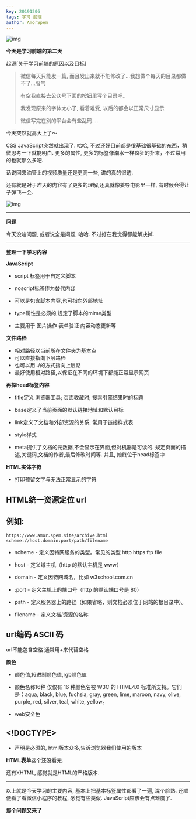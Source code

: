```yaml
---
key: 20191206
tags: 学习 前端
author: AmorSpem
---
```


![img](https://pic.superbed.cn/item/5dea5fc0f1f6f81c50142187.jpg)

**今天是学习前端的第二天**

起源[关于学习前端的原因以及目标]

> 微信每天只能发一篇, 而且发出来就不能修改了...我想做个每天的目录都做不了...服气
>
> 有空我直接去公众号下面的按钮里写个目录吧..
>
> 我发现原来的字体太小了, 看着难受, 以后的都会以正常尺寸显示
>
> 微信写完在别的平台会有些乱码....

  今天突然就高大上了～   

  CSS JavaScript突然就出现了. 哈哈, 不过还好目前都是很基础很基础的东西，稍微思考一下就能明白. 更多的属性, 更多的标签像潮水一样疯狂的扑来，不过常用的也就那么多吧.

  话说回来油管上的视频质量还是更高一些, 讲的真的很透. 

  还有就是对于昨天的内容有了更多的理解,还真就像姜导电影里一样, 有时候会得让子弹飞一会.

![img](https://pic2.superbed.cn/item/5dea5fd8f1f6f81c501426a7.jpg)

------

**问题**

  今天没啥问题, 或者说全是问题, 哈哈. 不过好在我觉得都能解决掉.



------



**整理一下学习内容**

**JavaScript**

- script 标签用于自定义脚本

- noscript标签作为替代内容

- 可以是包含脚本内容,也可指向外部地址

- type属性是必须的,规定了脚本的mime类型

- 主要用于 图片操作 表单验证 内容动态更新等

  

**文件路径**

- 相对路径以当前所在文件夹为基本点
- 可以直接指向下层路径
- 也可以用../的方式指向上层路
- 最好使用相对路径,以保证在不同的环境下都能正常显示网页

**再探head标签内容**

- title定义 浏览器工具; 页面收藏时; 搜索引擎结果时的标题

- base定义了当前页面的默认链接地址和默认目标

- link定义了文档和外部资源的关系, 常用于链接样式表

- style样式

- meta提供了文档的元数据,不会显示在界面,但对机器是可读的. 规定页面的描述,关键词,文档的作者,最后修改时间等. 并且, 始终位于head标签中

  

  

**HTML实体字符**

- 打印预留文字与无法正常显示的字符

## **HTML统一资源定位 url**

##   例如:

```
https://www.amor.spem.site/archive.html
scheme://host.domain:port/path/filename
```

- scheme - 定义因特网服务的类型。常见的类型 http https ftp file

- host - 定义域主机（http 的默认主机是 www）

- domain - 定义因特网域名，比如 w3school.com.cn

- :port - 定义主机上的端口号（http 的默认端口号是 80）

- path - 定义服务器上的路径（如果省略，则文档必须位于网站的根目录中）。

- filename - 定义文档/资源的名称 




## **url编码 ASCII 码**

  url不能包含空格 通常用+来代替空格

**颜色**

- 颜色值,16进制颜色值,rgb颜色值

- 颜色名称16种 仅仅有 16 种颜色名被 W3C 的 HTML4.0 标准所支持。它们是：aqua, black, blue, fuchsia, gray, green, lime, maroon, navy, olive, purple, red, silver, teal, white, yellow。

- web安全色

  

## <!DOCTYPE>

-  声明是必须的, html版本众多,告诉浏览器我们使用的版本

**HTML表单**这个还没看完.

还有XHTML, 感觉就是HTML的严格版本. 



------



  以上就是今天学习的主要内容, 基本上把基本标签属性都看了一遍, 混个脸熟. 还顺便看了看微信小程序的教程, 感觉有些类似. JavaScript应该会有点难度了. 

**那个问题又来了**